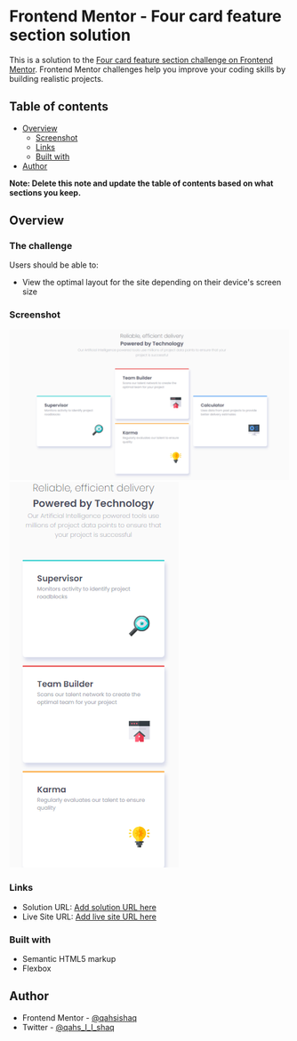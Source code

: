 # Frontend Mentor - Four card feature section solution

This is a solution to the [Four card feature section challenge on Frontend Mentor](https://www.frontendmentor.io/challenges/four-card-feature-section-weK1eFYK). Frontend Mentor challenges help you improve your coding skills by building realistic projects. 

## Table of contents

- [Overview](#overview)
	- [Screenshot](#screenshot)
	- [Links](#links)
	- [Built with](#built-with)
- [Author](#author)


**Note: Delete this note and update the table of contents based on what sections you keep.**

## Overview

### The challenge

Users should be able to:

- View the optimal layout for the site depending on their device's screen size

### Screenshot

![dekstop screenshot](./images/four-feature-desktop.PNG)
![mobile screenshot](./images/four-feature-mobile.PNG)
### Links

- Solution URL: [Add solution URL here](https://your-solution-url.com)
- Live Site URL: [Add live site URL here](https://your-live-site-url.com)


### Built with
- Semantic HTML5 markup
- Flexbox
## Author
- Frontend Mentor - [@qahsishaq](https://www.frontendmentor.io/profile/qahsishaq)
- Twitter - [@qahs_I_I_shaq](https://x.com/qahs_I_I_shaq)
